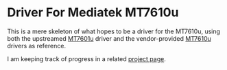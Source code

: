 # Driver For Mediatek MT7610u

This is a mere skeleton of what hopes to be a driver for the MT7610u, using both the upstreamed [MT7601u](https://github.com/torvalds/linux/tree/master/drivers/net/wireless/mediatek/mt7601u) driver and the vendor-provided [MT7610u](http://www.mediatek.com/en/downloads1/downloads/mt7610u-usb/) drivers as reference.

I am keeping track of progress in a related [project page](https://tristianc.github.io/mt7610u/).